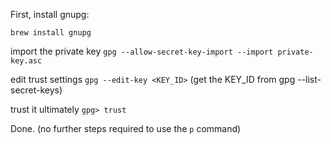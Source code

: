 First, install gnupg:

```
brew install gnupg
```

import the private key
`gpg --allow-secret-key-import --import private-key.asc`

edit trust settings
`gpg --edit-key <KEY_ID>` (get the KEY_ID from gpg --list-secret-keys)

trust it ultimately
`gpg> trust`

Done. (no further steps required to use the `p` command)
